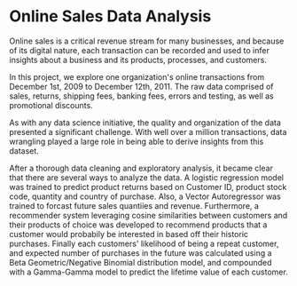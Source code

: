 # Online Sales Data Analysis

Online sales is a critical revenue stream for many businesses, and because of its digital nature, each transaction can be recorded and used to infer insights about a business and its products, processes, and customers.

In this project, we explore one organization's online transactions from December 1st, 2009 to December 12th, 2011. The raw data comprised of sales, returns, shipping fees, banking fees, errors and testing, as well as promotional discounts.

As with any data science initiative, the quality and organization of the data presented a significant challenge. With well over a million transactions, data wrangling played a large role in being able to derive insights from this dataset.

After a thorough data cleaning and exploratory analysis, it became clear that there are several ways to analyze the data. A logistic regression model was trained to predict product returns based on Customer ID, product stock code, quantity and country of purchase. Also, a Vector Autoregressor was trained to forcast future sales quantiies and revenue. Furthermore, a recommender system leveraging cosine similarities between customers and their products of choice was developed to recommend products that a customer would probabily be interested in based off their historic purchases. Finally each customers' likelihood of being a repeat customer, and expected number of purchases in the future was calculated using a Beta Geometric/Negative Binomial distribution model, and compounded with a Gamma-Gamma model to predict the lifetime value of each customer.
